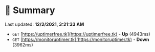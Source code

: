 # 📖 Summary
Last updated: **12/2/2021, 3:21:33 AM**

- `GET` [https://uptimerfree.tk](https://uptimerfree.tk) - **Up** (4943ms)
- `GET` [https://monitoruptimer.tk](https://monitoruptimer.tk) - **Down** (3962ms)
